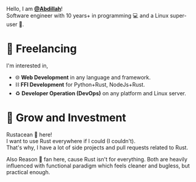Hello, I am **[@Abdillah](https://github.com/Abdillah)**!<br/>
Software engineer with 10 years+ in programming 💻 and a Linux super-user 🐧.

# 🏹 Freelancing
I'm interested in,

- 🌐 **Web Development** in any language and framework.
- ⛓️ **FFI Development** for Python+Rust, NodeJs+Rust.
- ♻️ **Developer Operation (DevOps)** on any platform and Linux server.

# 🌱 Grow and Investment
Rustacean :crab: here!<br/>
I want to use Rust everywhere if I could (I couldn't).<br/>
That's why, I have a lot of side projects and pull requests related to Rust.

Also Reason 🐫 fan here, cause Rust isn't for everything.
Both are heavily influenced with functional paradigm which feels cleaner and bugless, but practical enough.
